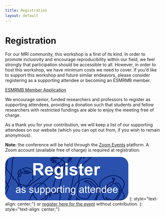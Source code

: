 ```yaml
--- 
title: Registration
layout: default
--- 
```


# Registration

For our MRI community, this workshop is a first of its kind. In order to promote inclusivity and encourage reproducibility within our field, we feel strongly that participation should be accessible to all. However, in order to host this workshop, we have minimum costs we need to cover. If you’d like to support this workshop and future similar endeavors, please consider registering as a supporting attendee or becoming an ESMRMB member.

[ESMRMB Member Application](https://www.esmrmb.org/membership/#m-application)

We encourage senior, funded researchers and professors to register as supporting attendees, providing a donation such that students and fellow researchers with restricted fundings are able to enjoy the meeting free of charge.

As a thank you for your contribution, we will keep a list of our supporting attendees on our website (which you can opt out from, if you wish to remain anonymous).

**Note:** the conference will be held through the [Zoom Events](https://events.zoom.us/) platform. A Zoom account (available free of charge) is required at registration.

[![Registration button](images/register_button.png)](https://www.aanmelder.nl/mri-together/subscribe)
{: style="text-align: center;"}
or [register here for the event](https://events.zoom.us/ev/AEaNvEVYuDSSPf8Chveqs5EvDC-eWPCQxNQF-_QhyU_OAr-5Z4iywooXKyHd6k245Kd-eJM) without contribution.
{: style="text-align: center;"}

